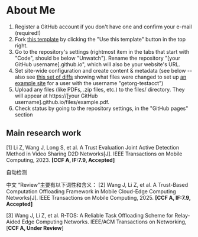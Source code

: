 About Me
======
1. Register a GitHub account if you don't have one and confirm your e-mail (required!)
1. Fork [this template](https://github.com/academicpages/academicpages.github.io) by clicking the "Use this template" button in the top right. 
1. Go to the repository's settings (rightmost item in the tabs that start with "Code", should be below "Unwatch"). Rename the repository "[your GitHub username].github.io", which will also be your website's URL.
1. Set site-wide configuration and create content & metadata (see below -- also see [this set of diffs](http://archive.is/3TPas) showing what files were changed to set up [an example site](https://getorg-testacct.github.io) for a user with the username "getorg-testacct")
1. Upload any files (like PDFs, .zip files, etc.) to the files/ directory. They will appear at https://[your GitHub username].github.io/files/example.pdf.  
1. Check status by going to the repository settings, in the "GitHub pages" section

Main research work
------
[1] Li Z, Wang J, Long S, et al. A Trust Evaluation Joint Active Detection Method in Video Sharing D2D Networks[J]. IEEE Transactions on Mobile Computing, 2023. **[CCF A, IF:7.9, Accepted]**

自动检测

中文
“Review”主要有以下词性和含义：
[2] Wang J, Li Z, et al. A Trust-Based Computation Offloading Framework in Mobile Cloud-Edge Computing Networks[J]. IEEE Transactions on Mobile Computing, 2025. **[CCF A, IF:7.9, Accepted]**

[3] Wang J, Li Z, et al. R-TOS: A Reliable Task Offloading Scheme for Relay-Aided Edge Computing Networks. IEEE/ACM Transactions on Networking, [**CCF A, Under Review**]
